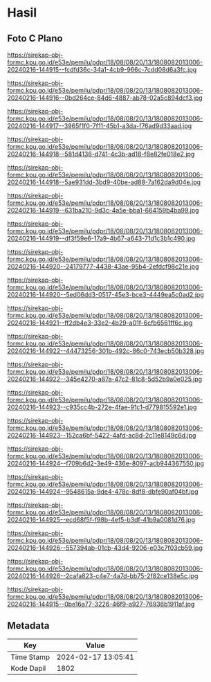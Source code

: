 # Hasil

## Foto C Plano

https://sirekap-obj-formc.kpu.go.id/e53e/pemilu/pdpr/18/08/08/20/13/1808082013006-20240216-144915--fcdfd36c-34a1-4cb9-966c-7cdd08d6a3fc.jpg

https://sirekap-obj-formc.kpu.go.id/e53e/pemilu/pdpr/18/08/08/20/13/1808082013006-20240216-144916--0bd264ce-84d6-4887-ab78-02a5c894dcf3.jpg

https://sirekap-obj-formc.kpu.go.id/e53e/pemilu/pdpr/18/08/08/20/13/1808082013006-20240216-144917--3965f1f0-7f11-45b1-a3da-f76ad9d33aad.jpg

https://sirekap-obj-formc.kpu.go.id/e53e/pemilu/pdpr/18/08/08/20/13/1808082013006-20240216-144918--581d4136-d741-4c3b-ad18-f8e82fe018e2.jpg

https://sirekap-obj-formc.kpu.go.id/e53e/pemilu/pdpr/18/08/08/20/13/1808082013006-20240216-144918--5ae931dd-3bd9-40be-ad88-7a162da9d04e.jpg

https://sirekap-obj-formc.kpu.go.id/e53e/pemilu/pdpr/18/08/08/20/13/1808082013006-20240216-144919--631ba210-9d3c-4a5e-bba1-664159b4ba99.jpg

https://sirekap-obj-formc.kpu.go.id/e53e/pemilu/pdpr/18/08/08/20/13/1808082013006-20240216-144919--df3f59e6-17a9-4b67-a643-71d1c3b1c490.jpg

https://sirekap-obj-formc.kpu.go.id/e53e/pemilu/pdpr/18/08/08/20/13/1808082013006-20240216-144920--24179777-4438-43ae-95b4-2efdcf98c21e.jpg

https://sirekap-obj-formc.kpu.go.id/e53e/pemilu/pdpr/18/08/08/20/13/1808082013006-20240216-144920--5ed06dd3-0517-45e3-bce3-4449ea5c0ad2.jpg

https://sirekap-obj-formc.kpu.go.id/e53e/pemilu/pdpr/18/08/08/20/13/1808082013006-20240216-144921--ff2db4e3-33e2-4b29-a01f-6cfb6561ff6c.jpg

https://sirekap-obj-formc.kpu.go.id/e53e/pemilu/pdpr/18/08/08/20/13/1808082013006-20240216-144922--44473256-301b-492c-86c0-743ecb50b328.jpg

https://sirekap-obj-formc.kpu.go.id/e53e/pemilu/pdpr/18/08/08/20/13/1808082013006-20240216-144922--345e4270-a87a-47c2-81c8-5d52b9a0e025.jpg

https://sirekap-obj-formc.kpu.go.id/e53e/pemilu/pdpr/18/08/08/20/13/1808082013006-20240216-144923--c935cc4b-272e-4fae-91c1-d779815592e1.jpg

https://sirekap-obj-formc.kpu.go.id/e53e/pemilu/pdpr/18/08/08/20/13/1808082013006-20240216-144923--152ca6bf-5422-4afd-ac8d-2c11e8149c6d.jpg

https://sirekap-obj-formc.kpu.go.id/e53e/pemilu/pdpr/18/08/08/20/13/1808082013006-20240216-144924--f709b6d2-3e49-436e-8097-acb944367550.jpg

https://sirekap-obj-formc.kpu.go.id/e53e/pemilu/pdpr/18/08/08/20/13/1808082013006-20240216-144924--9548615a-9de4-478c-8df8-dbfe90af04bf.jpg

https://sirekap-obj-formc.kpu.go.id/e53e/pemilu/pdpr/18/08/08/20/13/1808082013006-20240216-144925--ecd68f5f-f98b-4ef5-b3df-41b9a0081d76.jpg

https://sirekap-obj-formc.kpu.go.id/e53e/pemilu/pdpr/18/08/08/20/13/1808082013006-20240216-144926--557394ab-01cb-43d4-9206-e03c7f03cb59.jpg

https://sirekap-obj-formc.kpu.go.id/e53e/pemilu/pdpr/18/08/08/20/13/1808082013006-20240216-144926--2cafa823-c4e7-4a7d-bb75-2f82ce138e5c.jpg

https://sirekap-obj-formc.kpu.go.id/e53e/pemilu/pdpr/18/08/08/20/13/1808082013006-20240216-144915--0be16a77-3226-46f9-a927-76936b1911af.jpg


## Metadata

| Key        | Value               |
| ---------- | ------------------- |
| Time Stamp | 2024-02-17 13:05:41 |
| Kode Dapil | 1802                |



